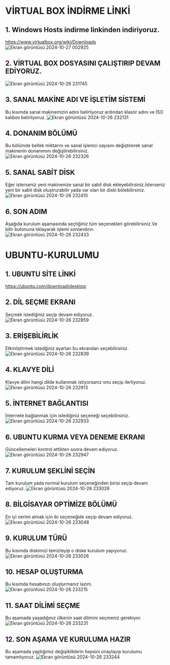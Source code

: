 # VİRTUAL BOX İNDİRME LİNKİ

##  1. Windows Hosts indirme linkinden indiriyoruz.
https://www.virtualbox.org/wiki/Downloads
![Ekran görüntüsü 2024-10-27 002925](https://github.com/user-attachments/assets/ffbad81f-1c98-4732-a0e8-fae976c7438e)
##  2. VİRTUAL BOX DOSYASINI ÇALIŞTIRIP DEVAM EDİYORUZ.
![Ekran görüntüsü 2024-10-26 231745](https://github.com/user-attachments/assets/7d4fd2c8-482c-4e40-8116-97d527b81c80)
##  3. SANAL MAKİNE ADI VE İŞLETİM SİSTEMİ 
Bu kısımda sanal makinemizin adını belirliyoruz ardından klasör adını ve İSO kalıbını belirliyoruz.
![Ekran görüntüsü 2024-10-26 232131](https://github.com/user-attachments/assets/c4f1cfb8-4eb2-48fb-bd82-34a313916277)
##  4. DONANIM BÖLÜMÜ
Bu bölümde bellek miktarını ve sanal işlemci sayısını değiştirerek sanal makinenin donanımını değiştirebilirsiniz.
![Ekran görüntüsü 2024-10-26 232326](https://github.com/user-attachments/assets/7e99b94e-3180-40ea-b2a3-489e3b4e7941)
##  5. SANAL SABİT DİSK 
Eğer isterseniz yeni makinenize sanal bir sabit disk ekleyebilirsiniz.İsterseniz yeni bir sabit disk oluştrurabilir yada var olan bir diski bölebilirsiniz.
![Ekran görüntüsü 2024-10-26 232410](https://github.com/user-attachments/assets/aa84a902-a33c-4689-8291-d32ec279410f)
##  6. SON ADIM 
Aşağıda kurulum aşamasında seçtiğiniz tüm seçenekleri görebilirsiniz.Ve bitir butonuna tıklayarak işlemi sonlandırın.
![Ekran görüntüsü 2024-10-26 232433](https://github.com/user-attachments/assets/289063e1-f188-4c41-9625-b13c504cda4c)



# UBUNTU-KURULUMU

##  1. UBUNTU SİTE LİNKİ 
https://ubuntu.com/download/desktop
##  2. DİL SEÇME EKRANI  
Seçmek istediğiniz seçip devam ediyoruz.
![Ekran görüntüsü 2024-10-26 232859](https://github.com/user-attachments/assets/e70aa169-9bcc-4067-abe7-ee371c6c451a)
## 3. ERİŞEBİLİRLİK 
Etkinliştirmek istedğiniz ayarları bu ekrandan seçebilirsiniz.
![Ekran görüntüsü 2024-10-26 232839](https://github.com/user-attachments/assets/538b8008-0020-4037-81cc-29bafcbd4a82)
## 4. KLAVYE DİLİ
Klavye dilini hangi dilde kullanmak istiyorsanız onu seçip ilerliyoruz.
![Ekran görüntüsü 2024-10-26 232913](https://github.com/user-attachments/assets/4ad03b86-e792-48ba-ac80-5351eb8b3d70)
## 5. İNTERNET BAĞLANTISI
İnternete bağlanmak için istediğiniz seçeneği seçebilirsiniz.
![Ekran görüntüsü 2024-10-26 232933](https://github.com/user-attachments/assets/f8612645-4458-4d18-b280-a575c737b49f)
## 6. UBUNTU KURMA VEYA DENEME EKRANI
Güncellemeleri kontrol ettikten sonra devam ediyoruz.
![Ekran görüntüsü 2024-10-26 232947](https://github.com/user-attachments/assets/4828660a-87f0-4338-9d1e-655382a42793)
## 7. KURULUM ŞEKLİNİ SEÇİN 
Tam kurulum yada normal kurulum seçeneğinden birisi seçip devam ediyoruz.
![Ekran görüntüsü 2024-10-26 233026](https://github.com/user-attachments/assets/3a515d90-6692-4c6a-90f6-64ad637fc38b)
## 8. BİLGİSAYAR OPTİMİZE BÖLÜMÜ
En iyi verimi almak için iki seçeneğide seçip devam ediyoruz.
![Ekran görüntüsü 2024-10-26 233048](https://github.com/user-attachments/assets/bdbf31b5-1cbc-4e7f-9ac9-835fa8f2f94e)
## 9. KURULUM TÜRÜ
Bu kısımda diskimizi temizleyip o diske kurulum yapıyoruz.
![Ekran görüntüsü 2024-10-26 233026](https://github.com/user-attachments/assets/183f7b69-5cef-4014-8da3-648ff614ad1c)
## 10. HESAP OLUŞTURMA 
Bu kısımda hesabınızı oluşturmanız lazım.
![Ekran görüntüsü 2024-10-26 233215](https://github.com/user-attachments/assets/5ff61770-cc86-4e22-bb7b-b70bb6952e72)
## 11. SAAT DİLİMİ SEÇME 
Bu aşamada yaşadığınız ülkenin saat dilimini seçmeniz gerekiyor.
![Ekran görüntüsü 2024-10-26 233231](https://github.com/user-attachments/assets/85543af5-e7d0-4093-a158-88aac1407baf)
## 12. SON AŞAMA VE KURULUMA HAZIR 
Bu aşamada yaptığımız değişikliklerin hepsini onaylayıp kurulumu tamamlıyoruz.
![Ekran görüntüsü 2024-10-26 233244](https://github.com/user-attachments/assets/b3ae9d5f-5f60-4652-bd6a-72b3abe2d983)







